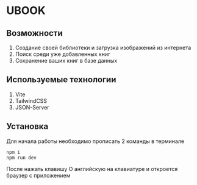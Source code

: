 # UBOOK

## Возможности
1. Создание своей библиотеки и загрузка изображений из интернета
2. Поиск среди уже добавленных книг
3. Сохранение ваших книг в базе данных

## Используемые технологии
1. Vite
2. TailwindCSS
3. JSON-Server

## Установка

Для начала работы необходимо прописать 2 команды в терминале
```
npm i
npm run dev
```
После нажать клавишу O английскую на клавиатуре и откроется браузер с приложением
